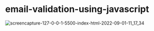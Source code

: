 # email-validation-using-javascript
![screencapture-127-0-0-1-5500-index-html-2022-09-01-11_17_34](https://user-images.githubusercontent.com/94356975/187840875-e54f968f-0f37-41f3-8008-7f0816d3705c.png)
